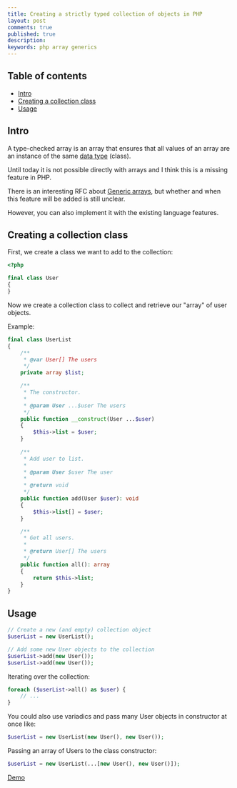 ```yaml
---
title: Creating a strictly typed collection of objects in PHP 
layout: post
comments: true
published: true 
description: 
keywords: php array generics
---
```


## Table of contents

* [Intro](#intro)
* [Creating a collection class](#creating-a-collection-class)
* [Usage](#usage)

## Intro

A type-checked array is an array that ensures that all values of an array are an instance of the
same [data type](https://www.php.net/manual/en/language.types.intro.php) (class).

Until today it is not possible directly with arrays and I think this is a missing feature in PHP.

There is an interesting RFC about [Generic arrays](https://wiki.php.net/rfc/generic-arrays), but whether and when this
feature will be added is still unclear.

However, you can also implement it with the existing language features.

## Creating a collection class

First, we create a class we want to add to the collection:

```php
<?php

final class User
{
}
```

Now we create a collection class to collect and retrieve our "array" of user objects.

Example:

```php
final class UserList
{
    /**
     * @var User[] The users
     */
    private array $list;

    /**
     * The constructor.
     * 
     * @param User ...$user The users
     */
    public function __construct(User ...$user) 
    {
        $this->list = $user;
    }
    
    /**
     * Add user to list.
     *
     * @param User $user The user
     *
     * @return void
     */
    public function add(User $user): void
    {
        $this->list[] = $user;
    }

    /**
     * Get all users.
     *
     * @return User[] The users
     */
    public function all(): array
    {
        return $this->list;
    }
}
```

## Usage

```php
// Create a new (and empty) collection object
$userList = new UserList();

// Add some new User objects to the collection
$userList->add(new User());
$userList->add(new User());
```

Iterating over the collection:

```php
foreach ($userList->all() as $user) {
    // ...
}
```

You could also use variadics and pass many User objects in constructor at once like:

```php
$userList = new UserList(new User(), new User());
```

Passing an array of Users to the class constructor:

```php
$userList = new UserList(...[new User(), new User()]);
```

[Demo](https://3v4l.org/JNY1Z)